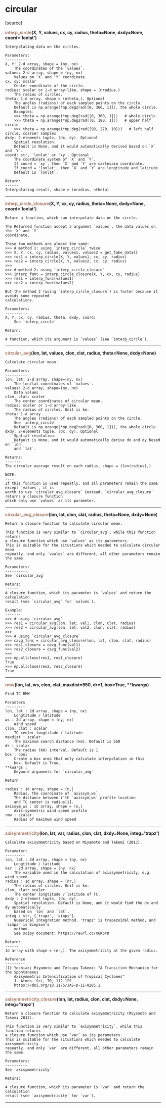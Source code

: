 # circular  

[[source](.././hurricane_tools//circular.py)]  

<span style="color:#a77864">**interp_circle**</span>**(X, Y, values, cx, cy, radius, theta=None, dxdy=None, coord='lonlat')**

    Interpolating data on the circles.
    
    Parameters:
    ----------
    X, Y: 2-d array, shape = (ny, nx)
        The coordinates of the `values`.
    values: 2-d array, shape = (ny, nx)
        Values on `X` and `Y` coordinate.
    cx, cy: scalar
        Center coordinate of the circle.
    radius: scalar or 1-d array-like, shape = (nradius,)
        The radius of circles.
    theta: 1-d array, shape = (ntheta,). Optional
        The angles (radians) of each sampled points on the circle.
        Default is np.arange(*np.deg2rad([0, 360, 1])), the whole circle.
        Examples:
        >>> theta = np.arange(*np.deg2rad([0, 360, 1]))   # whole circle
        >>> theta = np.arange(*np.deg2rad([0, 180, 1]))   # upper half circle
        >>> theta = np.arange(*np.deg2rad([90, 270, 10]))   # left half circle, coarser samples
    dxdy: 2-elements tuple, (dx, dy). Optional
        Spatial resolution. 
        Default is None, and it would automatically derived based on `X` and `Y`.
    coord: str, 'lonlat' or 'xy'. Optional
        The coordinate system of `X` and `Y`.
        If coord = `xy`, then `X` and `Y` are cartesain coordinate.
        If coord = 'lonlat', then `X` and `Y` are longtitude and latitude.
        Default is `lonlat`.       
        
    Return:
    ------
    Interpolating result, shape = (nradius, ntheta)



******
<span style="color:#a77864">**interp_circle_closure**</span>**(X, Y, cx, cy, radius, theta=None, dxdy=None, coord='lonlat')**

    Return a function, which can interpolate data on the circle.
    
    The Returned function accept a argument `values`, the data values on the `X` and `Y`
    coordinate.
    
    These two methods are almost the same:
    >>> # method 1: using `interp_circle` twice
    >>> X, Y, cx, cy, radius, values1, values2 = get_fake_data()
    >>> res1 = interp_circle(X, Y, values1, cx, cy, radius)
    >>> res2 = interp_circle(X, Y, values2, cx, cy, radius)
    >>>
    >>> # method 2: using `interp_circle_closure`
    >>> interp_func = interp_circle_closure(X, Y, cx, cy, radius)
    >>> res1 = interp_func(values1)
    >>> res2 = interp_func(values2)
    
    But the method 2 (using `interp_circle_closure`) is faster because it avoids some repeated 
    calculations.
    
    Parameters:
    ----------
    X, Y, cx, cy, radius, theta, dxdy, coord:
        See `interp_circle`
        
    Return:
    ------
    A function, which its argument is `values` (see `interp_circle`).



******
<span style="color:#a77864">**circular_avg**</span>**(lon, lat, values, clon, clat, radius, theta=None, dxdy=None)**

    Calculate circular mean.
    
    Parameters:
    ----------
    lon, lat: 2-d array, shape=(ny, nx)
        The lon/lat coordinates of `values`.
    values: 2-d array, shape=(ny, nx)
        Data values
    clon, clat: scaler
        The center coordinates of circular mean.
    radius: scaler or 1-d array-like
        The radius of circles. Unit is km.
    theta: 1-d array
        The angles (radians) of each sampled points on the circle.
        See `interp_circle`
        Default is np.arange(*np.deg2rad([0, 360, 1])), the whole circle.
    dxdy: 2-elements tuple, (dx, dy). Optional
        Spatial resolution. 
        Default is None, and it would automatically derive dx and dy besed on `lon`
        and `lat`.
            
    Returns:
    -------
    The circular average result on each radius, shape = (len(radius),)
        
    NOTE:
    ----
    If this function is used repeatly, and all parameters remain the same except `values`, it is 
    worth to use `circular_avg_closure` instead. `circular_avg_closure` returns a closure function
    which only use `values` as its parameter.



******
<span style="color:#a77864">**circular_avg_closure**</span>**(lon, lat, clon, clat, radius, theta=None, dxdy=None)**

    Return a closure function to calculate circular mean.
    
    This function is very similar to `circular_avg`, while this function returns
    a closure function which use `values` as its parameters.
    This is suitable for the situations which needed to calculate circular mean
    repeatly, and only `vaules` are different, all other parameters remain the same.
    
    Parameters:
    ----------
    See `circular_avg`
    
    Returs:
    ------
    A closure function, which its parameter is `values` and return the calculation
    result (see `circular_avg` for `values`).
    
    Example:
    -------
    >>> # using `circular_avg`
    >>> res1 = circular_avg(lon, lat, val1, clon, clat, radius)
    >>> res2 = circular_avg(lon, lat, val2, clon, clat, radius)
    >>> 
    >>> # using `circular_avg_closure`
    >>> cavg_func = circular_avg_closure(lon, lat, clon, clat, radius)
    >>> res1_closure = cavg_func(val1)
    >>> res2_closure = cavg_func(val2)
    >>> 
    >>> np.allclose(res1, res1_closure)
    True
    >>> np.allclose(res2, res2_closure)
    True



******
<span style="color:#a77864">**rmw**</span>**(lon, lat, ws, clon, clat, maxdist=550, dr=1, box=True, \*\*kwargs)**

    Find TC RMW
    
    Paramters
    ---------
    lon, lat : 2d array, shape = (ny, nx)
        Longtitude / latitude
    ws : 2d array, shape = (ny, nx)
        Wind speed
    clon, clat : scalar
        TC center longtitude / latitude
    maxdist : scalar
        The maximum search distance (km). Default is 550
    dr : scalar
        The radius (km) interval. Default is 1
    box : bool
        Create a box area that only calculate interpolation in this
        box. Default is True.
    **kwargs : 
        Keyword arguments for `circular_avg`
        
    Return
    ------
    radius : 1d array, shape = (n,)
        Radius, the coordinate of `axissym_ws`.
        The distance between i'th `axissym_ws` profile location
        and TC center is radius[i].
    axissym_ws : 1d array, shape = (n,)
        Axis-symmetric wind speed profile
    rmw : scalar
        Radius of maximum wind speed



******
<span style="color:#a77864">**axisymmetricity**</span>**(lon, lat, var, radius, clon, clat, dxdy=None, integ='trapz')**

    Calculate axisymmetricity based on Miyamoto and Takemi (2013).
    
    Parameter:
    ---------
    lon, lat : 2d array, shape = (ny, nx)
        Longtitude / latitude
    var : 2d array, shape = (ny, nx)
        The variable used in the calculation of axissymmetricity, e.g: wind speed.
    radius : 1d array, shape = (nr,)
        The radius of circles. Unit is km.
    clon, clat: scaler
        The center longtitude / latitude of TC.
    dxdy : 2 element tuple, (dx, dy).
        Spatial resolution. Default is None, and it would find the dx and dy automatically
        based on `lon` and `lat`.
    integ : str, {'trapz', 'simps'}.
        Numerical integration method. 'trapz' is trapezoidal method, and `simps` is Simpson’s
        method. 
        See scipy document: https://reurl.cc/X6KpYD
        
    Return:
    ------
    1d array with shape = (nr,). The axisymmetricity at the given radius.
    
    Reference
    ---------
    [1] Yoshiaki Miyamoto and Tetsuya Takemi: "A Transition Mechanism for the Spontaneous 
        Axisymmetric Intensification of Tropical Cyclones"
        J. Atmos. Sci, 70, 112-129
        https://doi.org/10.1175/JAS-D-11-0285.1



******
<span style="color:#a77864">**axisymmetricity_closure**</span>**(lon, lat, radius, clon, clat, dxdy=None, integ='trapz')**

    Return a closure function to calculate axisymmetricity (Miyamoto and Takemi 2013).
    
    This function is very similar to `axisymmetricity`, while this function returns
    a closure function which use `var` as its parameters.
    This is suitable for the situations which needed to calculate axisymmetricity
    repeatly, and only `var` are different, all other parameters remain the same.
    
    Parameters:
    ----------
    See `axisymmetricity`
    
    Returs:
    ------
    A closure function, which its parameter is `var` and return the calculation
    result (see `axisymmetricity` for `var`).



******